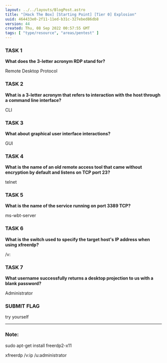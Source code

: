 ```yaml
---
layout: ../../layouts/BlogPost.astro
title: "[Hack The Box] [Starting Point] [Tier 0] Explosion"
uuid: 464433e0-2f11-11ed-b31c-327ebed86db8
version: 44
created: Thu, 08 Sep 2022 00:57:55 GMT
tags: [ "type/resource", "areas/pentest" ]
---
```


### **TASK 1**

**What does the 3-letter acronym RDP stand for?**

Remote Desktop Protocol

### **TASK 2**

**What is a 3-letter acronym that refers to interaction with the host through a command line interface?**

CLI

### **TASK 3**

**What about graphical user interface interactions?**

GUI

### **TASK 4**

**What is the name of an old remote access tool that came without encryption by default and listens on TCP port 23?**

telnet

### **TASK 5**

**What is the name of the service running on port 3389 TCP?**

ms-wbt-server

### **TASK 6**

**What is the switch used to specify the target host's IP address when using xfreerdp?**

/v:

### **TASK 7**

**What username successfully returns a desktop projection to us with a blank password?**

Administrator

### **SUBMIT FLAG**

try yourself

---

### Note:

sudo apt-get install freerdp2-x11

xfreerdp   /v:ip   /u:administrator